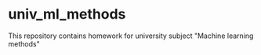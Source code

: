 # univ_ml_methods
This repository contains homework for university subject "Machine learning methods"
